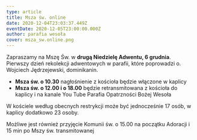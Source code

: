 ```yaml
---
type: article
title: Msza św. online
date: 2020-12-04T23:03:37.449Z
eventDate: 2020-12-05T23:00:00.000Z
author: parafia wesoła
cover: msza_sw.online.png
---
```

<!--StartFragment-->

Zapraszamy na Mszę Św. w **drugą Niedzielę Adwentu, 6 grudnia**. \
Pierwszy dzień rekolekcji adwentowych w parafii, które poprowadzi o. Wojciech Jędrzejewski, dominikanin.

*  **Msza św. o 10.30** nagłośnienie z kościoła będzie włączone w kaplicy
* **Msza św. o 12.00 i o 18.00** będzie retransmitowana z kościoła do kaplicy i na kanale You Tube Parafia Opatrzności Bożej Wesoła

W kościele według obecnych restrykcji może być jednocześnie 17 osób, w kaplicy dodatkowo 23 osoby.

Możliwe jest również przyjęcie Komunii św. o 15.00 na początku Adoracji i 15 min po Mszy św. transmitowanej

<!--EndFragment-->